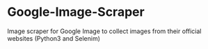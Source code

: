 # Google-Image-Scraper
Image scraper for Google Image to collect images from their official websites (Python3 and Selenim)
